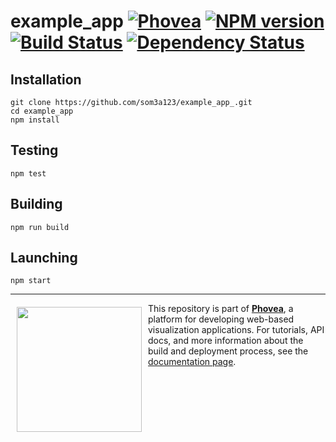 example_app [![Phovea][phovea-image]][phovea-url] [![NPM version][npm-image]][npm-url] [![Build Status][travis-image]][travis-url] [![Dependency Status][daviddm-image]][daviddm-url]
=====================



Installation
------------

```
git clone https://github.com/som3a123/example_app_.git
cd example_app
npm install
```

Testing
-------

```
npm test
```

Building
--------

```
npm run build
```

Launching
---------

```
npm start
```


***

<a href="https://caleydo.org"><img src="http://caleydo.org/assets/images/logos/caleydo.svg" align="left" width="200px" hspace="10" vspace="6"></a>
This repository is part of **[Phovea](http://phovea.caleydo.org/)**, a platform for developing web-based visualization applications. For tutorials, API docs, and more information about the build and deployment process, see the [documentation page](http://phovea.caleydo.org).


[phovea-image]: https://img.shields.io/badge/Phovea-Application-1BA64E.svg
[phovea-url]: https://phovea.caleydo.org
[npm-image]: https://badge.fury.io/js/example_app.svg
[npm-url]: https://npmjs.org/package/example_app
[travis-image]: https://travis-ci.org/phovea/example_app.svg?branch=master
[travis-url]: https://travis-ci.org/phovea/example_app
[daviddm-image]: https://david-dm.org/phovea/example_app/status.svg
[daviddm-url]: https://david-dm.org/phovea/example_app
